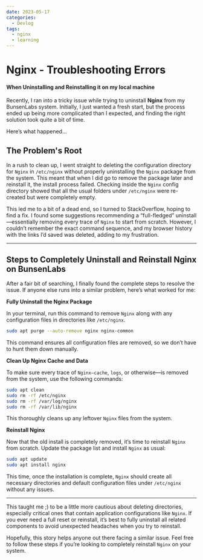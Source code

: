```yaml
---
date: 2023-05-17 
categories:
  - Devlog
tags:
  - nginx
  - learning
---
```


# Nginx - Troubleshooting Errors
#### When Uninstalling and Reinstalling it on my local machine

Recently, I ran into a tricky issue while trying to uninstall **Nginx** from my BunsenLabs system. Initially, I just wanted a fresh start, but the process ended up being more complicated than I expected, and finding the right solution took quite a bit of time.

Here’s what happened…

## The Problem's Root

In a rush to clean up, I went straight to deleting the configuration directory for `Nginx` in `/etc/nginx` without properly uninstalling the `Nginx` package from the system. This meant that when I did go to remove the package later and reinstall it, the install process failed. Checking inside the `Nginx` config directory showed that all the usual folders under `/etc/nginx` were re-created but were completely empty.

This led me to a bit of a dead end, so I turned to StackOverflow, hoping to find a fix. I found some suggestions recommending a “full-fledged” uninstall—essentially removing every trace of `Nginx` to start from scratch. However, I couldn’t remember the exact command sequence, and my browser history with the links I’d saved was deleted, adding to my frustration.

---

## Steps to Completely Uninstall and Reinstall Nginx on BunsenLabs

After a fair bit of searching, I finally found the complete steps to resolve the issue. If anyone else runs into a similar problem, here’s what worked for me:

 **Fully Uninstall the Nginx Package**

   In your terminal, run this command to remove `Nginx` along with any configuration files in directories like `/etc/nginx`.

   ```bash linenums="1"
   sudo apt purge --auto-remove nginx nginx-common
   ```

   This command ensures all configuration files are removed, so we don’t have to hunt them down manually.

 **Clean Up Nginx Cache and Data**

   To make sure every trace of `Nginx—cache`, `logs`, or otherwise—is removed from the system, use the following commands:

   ```bash linenums="1"
   sudo apt clean
   sudo rm -rf /etc/nginx
   sudo rm -rf /var/log/nginx
   sudo rm -rf /var/lib/nginx
   ```

   This thoroughly cleans up any leftover `Nginx` files from the system.

 **Reinstall Nginx**

   Now that the old install is completely removed, it’s time to reinstall `Nginx` from scratch. Update the package list and install `Nginx` as usual:

   ```bash linenums="1"
   sudo apt update
   sudo apt install nginx
   ```

   This time, once the installation is complete, `Nginx` should create all necessary directories and default configuration files under `/etc/nginx` without any issues.

---

This taught  me ;) to be a little more cautious about deleting directories, especially critical ones that contain application configurations like `Nginx`. If you ever need a full reset or reinstall, it’s best to fully uninstall all related components to avoid unexpected headaches when you try to reinstall.

Hopefully, this story helps anyone out there facing a similar issue. Feel free to follow these steps if you’re looking to completely reinstall `Nginx` on your system.
